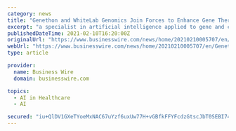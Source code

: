 ```yaml
---
category: news
title: "Genethon and WhiteLab Genomics Join Forces to Enhance Gene Therapy Through Artificial Intelligence"
excerpt: "a specialist in artificial intelligence applied to gene and cell therapies, has signed a partnership agreement with Genethon, a pioneering research center in the field of gene therapy. The ..."
publishedDateTime: 2021-02-10T16:20:00Z
originalUrl: "https://www.businesswire.com/news/home/20210210005707/en/Genethon-and-WhiteLab-Genomics-Join-Forces-to-Enhance-Gene-Therapy-Through-Artificial-Intelligence"
webUrl: "https://www.businesswire.com/news/home/20210210005707/en/Genethon-and-WhiteLab-Genomics-Join-Forces-to-Enhance-Gene-Therapy-Through-Artificial-Intelligence"
type: article

provider:
  name: Business Wire
  domain: businesswire.com

topics:
  - AI in Healthcare
  - AI

secured: "iu+QlDV1GXeTYoeMxNAC67uYzf6uxUw77H+vGBfkFFYFcdzGtscJbT0SEBI74z0TdcJQynmo8LQzIVNtkjjZzvqRu8ZIolyKLduvxSqmm6a5IhL9KPD7bGl5L0o2qZ39tP2hubiBocVM5qbKGY7NLHnGYsC+Pk9YFG6FPFDM+43dFb/SBqfoNrVRo7s8lObiOwBXjEn819cxKYS9w7bGVVueO9Z18jtlfu7rcvTKj6ZJQd5LxF3/eCO/jAeXkbTupyCDFyDDzWZ7M0Z/wuaQJyiNG4y9Ukh+PNERSDrq/BV6ozNAiCgoDMeUtg6vvH/BDvyE865NPD3JT8yZAy+vqQrljNkeJuySZaeUZ/eedQg=;uybhejf2kgyxDJemNENUpg=="
---
```



